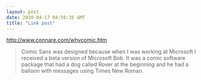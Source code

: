 ```yaml
---
layout: post
date: 2010-04-17 04:59:35 GMT
title: "Link post"
---
```

<http://www.connare.com/whycomic.htm>

> Comic Sans was designed because when I was working at Microsoft I received a beta version of Microsoft Bob. It was a comic software package that had a dog called Rover at the beginning and he had a balloon with messages using Times New Roman.

